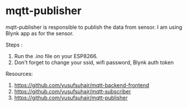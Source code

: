 # mqtt-publisher

mqtt-publisher is responsible to publish the data from sensor. I am using Blynk app as for the sensor.

Steps :
  1. Run the .ino file on your ESP8266.
  2. Don't forget to change your ssid, wifi password, Blynk auth token
  
Resources:
1. https://github.com/yusufsuhair/mqtt-backend-frontend
2. https://github.com/yusufsuhair/mqtt-subscriber
3. https://github.com/yusufsuhair/mqtt-publisher

